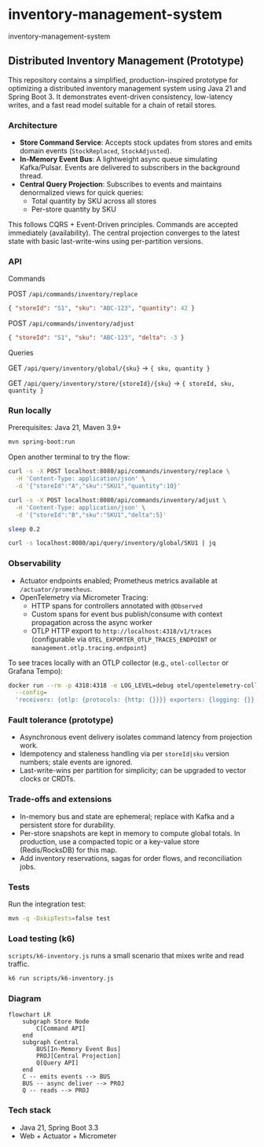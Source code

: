 # inventory-management-system
inventory-management-system
## Distributed Inventory Management (Prototype)

This repository contains a simplified, production-inspired prototype for optimizing a distributed inventory management system using Java 21 and Spring Boot 3. It demonstrates event-driven consistency, low-latency writes, and a fast read model suitable for a chain of retail stores.

### Architecture

- **Store Command Service**: Accepts stock updates from stores and emits domain events (`StockReplaced`, `StockAdjusted`).
- **In-Memory Event Bus**: A lightweight async queue simulating Kafka/Pulsar. Events are delivered to subscribers in the background thread.
- **Central Query Projection**: Subscribes to events and maintains denormalized views for quick queries:
  - Total quantity by SKU across all stores
  - Per-store quantity by SKU

This follows CQRS + Event-Driven principles. Commands are accepted immediately (availability). The central projection converges to the latest state with basic last-write-wins using per-partition versions.

### API

Commands

POST `/api/commands/inventory/replace`
```json
{ "storeId": "S1", "sku": "ABC-123", "quantity": 42 }
```

POST `/api/commands/inventory/adjust`
```json
{ "storeId": "S1", "sku": "ABC-123", "delta": -3 }
```

Queries

GET `/api/query/inventory/global/{sku}` -> `{ sku, quantity }`

GET `/api/query/inventory/store/{storeId}/{sku}` -> `{ storeId, sku, quantity }`

### Run locally

Prerequisites: Java 21, Maven 3.9+

```bash
mvn spring-boot:run
```

Open another terminal to try the flow:

```bash
curl -s -X POST localhost:8080/api/commands/inventory/replace \
  -H 'Content-Type: application/json' \
  -d '{"storeId":"A","sku":"SKU1","quantity":10}'

curl -s -X POST localhost:8080/api/commands/inventory/adjust \
  -H 'Content-Type: application/json' \
  -d '{"storeId":"B","sku":"SKU1","delta":5}'

sleep 0.2

curl -s localhost:8080/api/query/inventory/global/SKU1 | jq
```

### Observability

- Actuator endpoints enabled; Prometheus metrics available at `/actuator/prometheus`.
- OpenTelemetry via Micrometer Tracing:
  - HTTP spans for controllers annotated with `@Observed`
  - Custom spans for event bus publish/consume with context propagation across the async worker
  - OTLP HTTP export to `http://localhost:4318/v1/traces` (configurable via `OTEL_EXPORTER_OTLP_TRACES_ENDPOINT` or `management.otlp.tracing.endpoint`)

To see traces locally with an OTLP collector (e.g., `otel-collector` or Grafana Tempo):

```bash
docker run --rm -p 4318:4318 -e LOG_LEVEL=debug otel/opentelemetry-collector:0.106.0 \
  --config=
  'receivers: {otlp: {protocols: {http: {}}}} exporters: {logging: {}} service: {pipelines: {traces: {receivers: [otlp], exporters: [logging]}}}'
```

### Fault tolerance (prototype)

- Asynchronous event delivery isolates command latency from projection work.
- Idempotency and staleness handling via per `storeId|sku` version numbers; stale events are ignored.
- Last-write-wins per partition for simplicity; can be upgraded to vector clocks or CRDTs.

### Trade-offs and extensions

- In-memory bus and state are ephemeral; replace with Kafka and a persistent store for durability.
- Per-store snapshots are kept in memory to compute global totals. In production, use a compacted topic or a key-value store (Redis/RocksDB) for this map.
- Add inventory reservations, sagas for order flows, and reconciliation jobs.

### Tests

Run the integration test:

```bash
mvn -q -DskipTests=false test
```

### Load testing (k6)

`scripts/k6-inventory.js` runs a small scenario that mixes write and read traffic.

```bash
k6 run scripts/k6-inventory.js
```

### Diagram

```mermaid
flowchart LR
    subgraph Store Node
        C[Command API]
    end
    subgraph Central
        BUS[In-Memory Event Bus]
        PROJ[Central Projection]
        Q[Query API]
    end
    C -- emits events --> BUS
    BUS -- async deliver --> PROJ
    Q -- reads --> PROJ
```

### Tech stack

- Java 21, Spring Boot 3.3
- Web + Actuator + Micrometer
